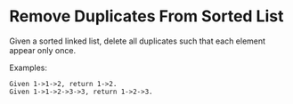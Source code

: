 # Remove Duplicates From Sorted List

Given a sorted linked list, delete all duplicates such that each element appear only once.

Examples:
```
Given 1->1->2, return 1->2.
Given 1->1->2->3->3, return 1->2->3.
```
